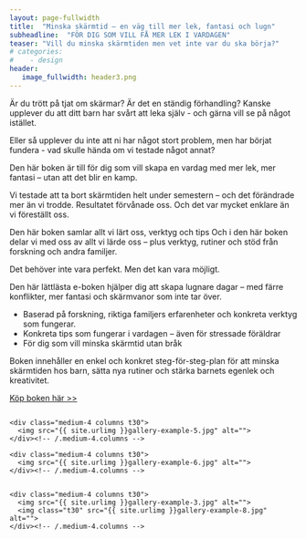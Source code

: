 ```yaml
---
layout: page-fullwidth
title:  "Minska skärmtid – en väg till mer lek, fantasi och lugn"
subheadline:  "FÖR DIG SOM VILL FÅ MER LEK I VARDAGEN"
teaser: "Vill du minska skärmtiden men vet inte var du ska börja?"
# categories:
#    - design
header:
   image_fullwidth: header3.png
---
```

Är du trött på tjat om skärmar? Är det en ständig förhandling? Kanske upplever du att ditt barn har svårt att leka själv - och gärna vill se på något istället. 

Eller så upplever du inte att ni har något stort problem, 
men har börjat fundera - vad skulle hända om vi testade något annat?

Den här boken är till för dig som vill skapa en vardag med mer lek, mer fantasi – utan att det blir en kamp.

Vi testade att ta bort skärmtiden helt under semestern – och det förändrade mer än vi trodde. 
Resultatet förvånade oss. Och det var mycket enklare än vi föreställt oss.

Den här boken samlar allt vi lärt oss, verktyg och tips
Och i den här boken delar vi med oss av allt vi lärde oss – plus verktyg, rutiner och stöd från forskning och andra familjer.

Det behöver inte vara perfekt.
Men det kan vara möjligt.


Den här lättlästa e-boken hjälper dig att skapa lugnare dagar – med färre konflikter, mer fantasi och skärmvanor som inte tar över.

- Baserad på forskning, riktiga familjers erfarenheter och konkreta verktyg som fungerar.
- Konkreta tips som fungerar i vardagen – även för stressade föräldrar
- För dig som vill minska skärmtid utan bråk

Boken innehåller en enkel och konkret steg-för-steg-plan för att minska skärmtiden hos barn, sätta nya rutiner och stärka barnets egenlek och kreativitet.


[Köp boken här >>][1]

<!--more-->

<div class="row">
    <div class="medium-4 columns t30">
    <img src="{{ site.urlimg }}gallery-example-4.jpg" alt="">
    </div><!-- /.medium-4.columns -->

    <div class="medium-4 columns t30">
      <img src="{{ site.urlimg }}gallery-example-5.jpg" alt="">
    </div><!-- /.medium-4.columns -->

    <div class="medium-4 columns t30">
      <img src="{{ site.urlimg }}gallery-example-6.jpg" alt="">
    </div><!-- /.medium-4.columns -->

</div><!-- /.row -->


<div class="row">
    <div class="medium-8 columns t30">
    <img src="{{ site.urlimg }}gallery-example-7.jpg" alt="">
    </div><!-- /.medium-8.columns -->

    <div class="medium-4 columns t30">
      <img src="{{ site.urlimg }}gallery-example-3.jpg" alt="">
      <img class="t30" src="{{ site.urlimg }}gallery-example-8.jpg" alt="">
    </div><!-- /.medium-4.columns -->

</div><!-- /.row -->



 [1]: https://enhandbok.store/
